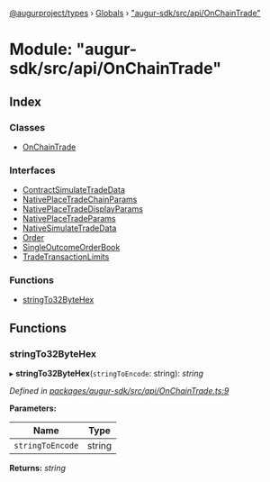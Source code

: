 [@augurproject/types](../README.md) › [Globals](../globals.md) › ["augur-sdk/src/api/OnChainTrade"](_augur_sdk_src_api_onchaintrade_.md)

# Module: "augur-sdk/src/api/OnChainTrade"

## Index

### Classes

* [OnChainTrade](../classes/_augur_sdk_src_api_onchaintrade_.onchaintrade.md)

### Interfaces

* [ContractSimulateTradeData](../interfaces/_augur_sdk_src_api_onchaintrade_.contractsimulatetradedata.md)
* [NativePlaceTradeChainParams](../interfaces/_augur_sdk_src_api_onchaintrade_.nativeplacetradechainparams.md)
* [NativePlaceTradeDisplayParams](../interfaces/_augur_sdk_src_api_onchaintrade_.nativeplacetradedisplayparams.md)
* [NativePlaceTradeParams](../interfaces/_augur_sdk_src_api_onchaintrade_.nativeplacetradeparams.md)
* [NativeSimulateTradeData](../interfaces/_augur_sdk_src_api_onchaintrade_.nativesimulatetradedata.md)
* [Order](../interfaces/_augur_sdk_src_api_onchaintrade_.order.md)
* [SingleOutcomeOrderBook](../interfaces/_augur_sdk_src_api_onchaintrade_.singleoutcomeorderbook.md)
* [TradeTransactionLimits](../interfaces/_augur_sdk_src_api_onchaintrade_.tradetransactionlimits.md)

### Functions

* [stringTo32ByteHex](_augur_sdk_src_api_onchaintrade_.md#stringto32bytehex)

## Functions

###  stringTo32ByteHex

▸ **stringTo32ByteHex**(`stringToEncode`: string): *string*

*Defined in [packages/augur-sdk/src/api/OnChainTrade.ts:9](https://github.com/AugurProject/augur/blob/69c4be52bf/packages/augur-sdk/src/api/OnChainTrade.ts#L9)*

**Parameters:**

Name | Type |
------ | ------ |
`stringToEncode` | string |

**Returns:** *string*
